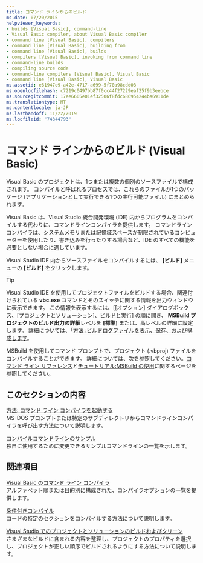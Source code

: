 ```yaml
---
title: コマンド ラインからのビルド
ms.date: 07/20/2015
helpviewer_keywords:
- builds [Visual Basic], command-line
- Visual Basic compiler, about Visual Basic compiler
- command line [Visual Basic], compilers
- command line [Visual Basic], building from
- command line [Visual Basic], builds
- compilers [Visual Basic], invoking from command line
- command-line builds
- compiling source code
- command-line compilers [Visual Basic], Visual Basic
- command line [Visual Basic], Visual Basic
ms.assetid: e61947e9-a42e-4717-a699-5f70a98cdd03
ms.openlocfilehash: c7219c0497bb87f0cc44f27229eaf25f9b3eebce
ms.sourcegitcommit: 17ee6605e01ef32506f8fdc686954244ba6911de
ms.translationtype: MT
ms.contentlocale: ja-JP
ms.lasthandoff: 11/22/2019
ms.locfileid: "74344793"
---
```

# <a name="building-from-the-command-line-visual-basic"></a>コマンド ラインからのビルド (Visual Basic)

Visual Basic のプロジェクトは、1つまたは複数の個別のソースファイルで構成されます。 コンパイルと呼ばれるプロセスでは、これらのファイルが1つのパッケージ (アプリケーションとして実行できる1つの実行可能ファイル) にまとめられます。

Visual Basic は、Visual Studio 統合開発環境 (IDE) 内からプログラムをコンパイルする代わりに、コマンドラインコンパイラを提供します。 コマンドラインコンパイラは、システムメモリまたは記憶域スペースが制限されているコンピューターを使用したり、書き込みを行ったりする場合など、IDE のすべての機能を必要としない場合に適しています。

Visual Studio IDE 内からソースファイルをコンパイルするには、 **[ビルド]** メニューの **[ビルド]** をクリックします。

> [!TIP]
> Visual Studio IDE を使用してプロジェクトファイルをビルドする場合、関連付けられている **vbc.exe** コマンドとそのスイッチに関する情報を出力ウィンドウに表示できます。 この情報を表示するには、[[オプション] ダイアログボックス、[プロジェクトとソリューション]、[ビルドと実行](/visualstudio/ide/reference/options-dialog-box-projects-and-solutions-build-and-run)] の順に開き、 **MSBuild プロジェクトのビルド出力の詳細**レベルを **[標準]** または、高レベルの詳細に設定します。 詳細については、「[方法 :ビルドログファイルを表示、保存、および構成します](/visualstudio/ide/how-to-view-save-and-configure-build-log-files)。

MSBuild を使用してコマンド プロンプトで、プロジェクト (.vbproj) ファイルをコンパイルすることができます。 詳細については、次を参照してください。[コマンド ライン リファレンス](/visualstudio/msbuild/msbuild-command-line-reference)と[チュートリアル:MSBuild の使用](/visualstudio/msbuild/walkthrough-using-msbuild)に関するページを参照してください。

## <a name="in-this-section"></a>このセクションの内容

[方法: コマンド ライン コンパイラを起動する](../../../visual-basic/reference/command-line-compiler/how-to-invoke-the-command-line-compiler.md) \
MS-DOS プロンプトまたは特定のサブディレクトリからコマンドラインコンパイラを呼び出す方法について説明します。

[コンパイルコマンドラインのサンプル](../../../visual-basic/reference/command-line-compiler/sample-compilation-command-lines.md) \
独自に使用するために変更できるサンプルコマンドラインの一覧を示します。

## <a name="related-sections"></a>関連項目

[Visual Basic のコマンド ライン コンパイラ](../../../visual-basic/reference/command-line-compiler/index.md) \
アルファベット順または目的別に構成された、コンパイラオプションの一覧を提供します。

[条件付きコンパイル](../../../visual-basic/programming-guide/program-structure/conditional-compilation.md) \
コードの特定のセクションをコンパイルする方法について説明します。

[Visual Studio でのプロジェクトとソリューションのビルドおよびクリーン](/visualstudio/ide/building-and-cleaning-projects-and-solutions-in-visual-studio) \
さまざまなビルドに含まれる内容を整理し、プロジェクトのプロパティを選択し、プロジェクトが正しい順序でビルドされるようにする方法について説明します。
